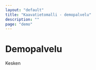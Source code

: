 ```yaml
---
layout: "default"
title: "Kaavatietomalli - demopalvelu"
description: ""
page: "demo"
---
```

# Demopalvelu

Kesken
